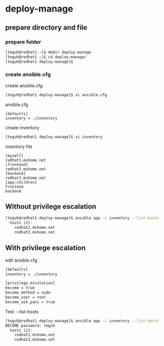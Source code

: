 # deploy-manage

## prepare directory and file

### prepare folder
```bash
[teguh@redhat1 ~]$ mkdir deploy-manage
[teguh@redhat1 ~]$ cd deploy-manage/
[teguh@redhat1 deploy-manage]$

```

### create ansible.cfg

create ansible.cfg
```bash
[teguh@redhat1 deploy-manage]$ vi ansible.cfg

```

ansible.cfg
```
[defaults]
inventory = ./inventory
```
create inventory
```bash
[teguh@redhat1 deploy-manage]$ vi inventory
```

inventory file
```
[myself]
redhat1.mshome.net
[frontend]
redhat2.mshome.net
[backend]
redhat3.mshome.net
[app:children]
frontend
backend
```

## Without privilege escalation

```bash
[teguh@redhat1 deploy-manage]$ ansible app -i inventory --list-hosts
  hosts (2):
    redhat2.mshome.net
    redhat3.mshome.net
```

## With privilege escalation 
edit ansible.cfg
```bash
[defaults]
inventory = ./inventory

[privilege_escalation]
become = true
become_method = sudo
become_user = root
become_ask_pass = true
```

Test --list-hosts
```bash
[teguh@redhat1 deploy-manage]$ ansible app -i inventory --list-hosts
BECOME password: teguh
  hosts (2):
    redhat2.mshome.net
    redhat3.mshome.net

```